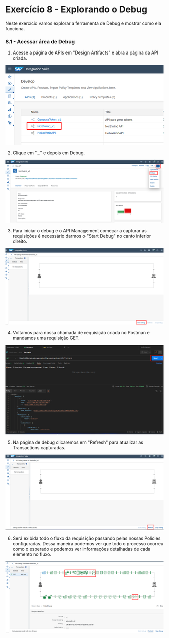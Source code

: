 # Exercício 8 - Explorando o Debug

Neste exercício vamos explorar a ferramenta de Debug e mostrar como ela funciona.

### 8.1 - Acessar área de Debug

1. Acesse a página de APIs em "Design Artifacts" e abra a página da API criada.

![MDK](images/img1.png)

2. Clique em "..." e depois em Debug.

![MDK](images/img2.png)

3. Para iniciar o debug e o API Management começar a capturar as requisições é necessário darmos o "Start Debug" no canto inferior direito.

![MDK](images/img3.png)

4. Voltamos para nossa chamada de requisição criada no Postman e mandamos uma requisição GET.

![MDK](images/img4.png)

5. Na página de debug clicaremos em "Refresh" para atualizar as Transactions capturadas.

![MDK](images/img5.png)

6. Será exibida todo o fluxo da requisição passando pelas nossas Policies configuradas. Dessa maneira podemos ver que todo o processo ocorreu como o esperado e podemos ver informações detalhadas de cada elemento no fluxo.

![MDK](images/img6.png)